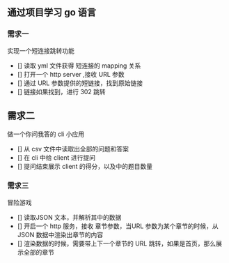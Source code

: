 ## 通过项目学习 go 语言


### 需求一

实现一个短连接跳转功能

- [] 读取 yml 文件获得 短连接的 mapping 关系
- [] 打开一个 http server ,接收 URL 参数
- [] 通过 URL 参数提供的短链接，找到原始链接
- [] 链接如果找到，进行 302 跳转




## 需求二

做一个你问我答的 cli 小应用

- [] 从 csv 文件中读取出全部的问题和答案
- [] 在 cli 中给 client 进行提问
- [] 提问结束展示 client 的得分，以及中的题目数量


### 需求三

冒险游戏

- [] 读取JSON 文本，并解析其中的数据
- [] 开启一个 http 服务，接收 章节参数，当URL 参数为某个章节的时候，从 JSON 数据中渲染出章节的内容
- [] 渲染数据的时候，需要带上下一个章节的 URL 跳转，如果是首页，那么展示全部的章节


